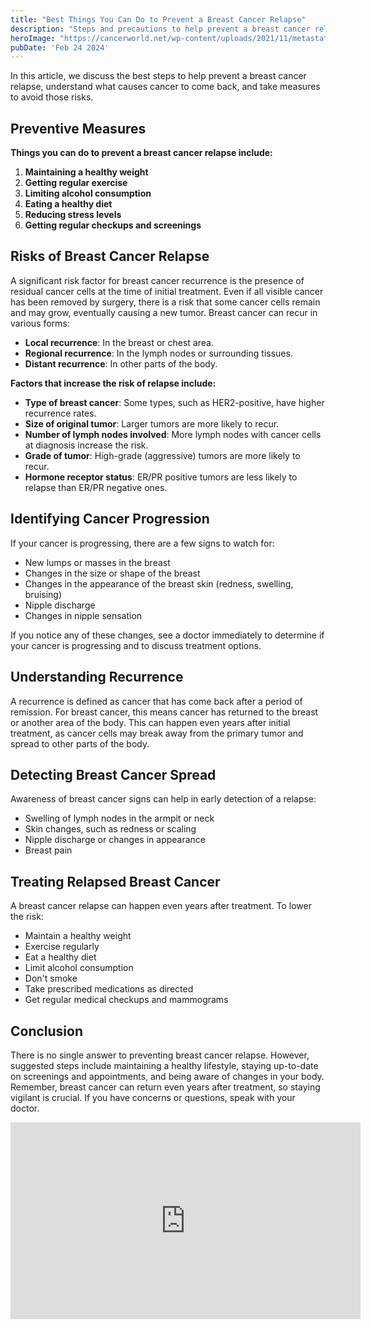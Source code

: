 ```yaml
---
title: "Best Things You Can Do to Prevent a Breast Cancer Relapse"
description: "Steps and precautions to help prevent a breast cancer relapse."
heroImage: "https://cancerworld.net/wp-content/uploads/2021/11/metastatic-breast-cancer-o.jpeg"
pubDate: 'Feb 24 2024'
---
```


In this article, we discuss the best steps to help prevent a breast cancer relapse, understand what causes cancer to come back, and take measures to avoid those risks.

## Preventive Measures

**Things you can do to prevent a breast cancer relapse include:**

1. **Maintaining a healthy weight**
2. **Getting regular exercise**
3. **Limiting alcohol consumption**
4. **Eating a healthy diet**
5. **Reducing stress levels**
6. **Getting regular checkups and screenings**

## Risks of Breast Cancer Relapse

A significant risk factor for breast cancer recurrence is the presence of residual cancer cells at the time of initial treatment. Even if all visible cancer has been removed by surgery, there is a risk that some cancer cells remain and may grow, eventually causing a new tumor. Breast cancer can recur in various forms:

- **Local recurrence**: In the breast or chest area.
- **Regional recurrence**: In the lymph nodes or surrounding tissues.
- **Distant recurrence**: In other parts of the body.

**Factors that increase the risk of relapse include:**

- **Type of breast cancer**: Some types, such as HER2-positive, have higher recurrence rates.
- **Size of original tumor**: Larger tumors are more likely to recur.
- **Number of lymph nodes involved**: More lymph nodes with cancer cells at diagnosis increase the risk.
- **Grade of tumor**: High-grade (aggressive) tumors are more likely to recur.
- **Hormone receptor status**: ER/PR positive tumors are less likely to relapse than ER/PR negative ones.

## Identifying Cancer Progression

If your cancer is progressing, there are a few signs to watch for:

- New lumps or masses in the breast
- Changes in the size or shape of the breast
- Changes in the appearance of the breast skin (redness, swelling, bruising)
- Nipple discharge
- Changes in nipple sensation

If you notice any of these changes, see a doctor immediately to determine if your cancer is progressing and to discuss treatment options.

## Understanding Recurrence

A recurrence is defined as cancer that has come back after a period of remission. For breast cancer, this means cancer has returned to the breast or another area of the body. This can happen even years after initial treatment, as cancer cells may break away from the primary tumor and spread to other parts of the body.

## Detecting Breast Cancer Spread

Awareness of breast cancer signs can help in early detection of a relapse:

- Swelling of lymph nodes in the armpit or neck
- Skin changes, such as redness or scaling
- Nipple discharge or changes in appearance
- Breast pain

## Treating Relapsed Breast Cancer

A breast cancer relapse can happen even years after treatment. To lower the risk:

- Maintain a healthy weight
- Exercise regularly
- Eat a healthy diet
- Limit alcohol consumption
- Don't smoke
- Take prescribed medications as directed
- Get regular medical checkups and mammograms

## Conclusion

There is no single answer to preventing breast cancer relapse. However, suggested steps include maintaining a healthy lifestyle, staying up-to-date on screenings and appointments, and being aware of changes in your body. Remember, breast cancer can return even years after treatment, so staying vigilant is crucial. If you have concerns or questions, speak with your doctor.
<iframe width="560" height="315" src="https://www.youtube.com/embed/mEKfJjWk764?si=14qPe10p0tNL4W5i" title="YouTube video player" frameborder="0" allow="accelerometer; autoplay; clipboard-write; encrypted-media; gyroscope; picture-in-picture; web-share" referrerpolicy="strict-origin-when-cross-origin" allowfullscreen></iframe>